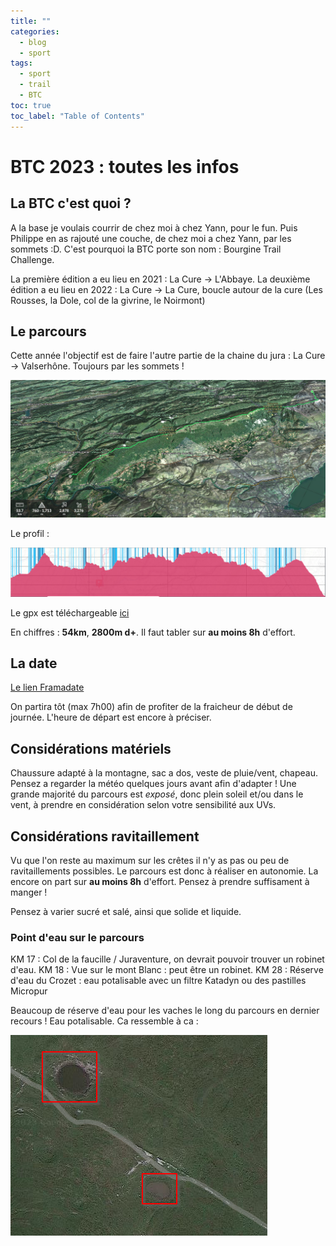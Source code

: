 ```yaml
---
title: ""
categories:
  - blog
  - sport
tags:
  - sport
  - trail
  - BTC
toc: true
toc_label: "Table of Contents"
---
```


# BTC 2023 : toutes les infos

## La BTC c'est quoi ?

A la base je voulais courrir de chez moi à chez Yann, pour le fun. Puis Philippe en as rajouté une couche, de chez moi a chez Yann, par les sommets :D. C'est pourquoi la BTC porte son nom : Bourgine Trail Challenge.

La première édition a eu lieu en 2021 : La Cure -> L'Abbaye.
La deuxième édition a eu lieu en 2022 : La Cure -> La Cure, boucle autour de la cure (Les Rousses, la Dole, col de la givrine, le Noirmont)

## Le parcours

Cette année l'objectif est de faire l'autre partie de la chaine du jura : La Cure -> Valserhône. Toujours par les sommets !

![fatmap](/assets/images/2023/btc/fatmap.png)

Le profil :

![profil](/assets/images/2023/btc/profil.png)

Le gpx est téléchargeable [ici](/assets/fichiers/BTC_2023.gpx)

En chiffres : __54km__, __2800m d+__. Il faut tabler sur __au moins 8h__ d'effort.

## La date

[Le lien Framadate](https://framadate.org/o9WqDGa6q4FODbjF)

On partira tôt (max 7h00) afin de profiter de la fraicheur de début de journée. L'heure de départ est encore à préciser.

## Considérations matériels

Chaussure adapté à la montagne, sac a dos, veste de pluie/vent, chapeau. Pensez a regarder la météo quelques jours avant afin d'adapter ! Une grande majorité du parcours est _exposé_, donc plein soleil et/ou dans le vent, à prendre en considération selon votre sensibilité aux UVs.

## Considérations ravitaillement

Vu que l'on reste au maximum sur les crêtes il n'y as pas ou peu de ravitaillements possibles. Le parcours est donc à réaliser en autonomie. La encore on part sur __au moins 8h__ d'effort. Pensez à prendre suffisament à manger !

Pensez à varier sucré et salé, ainsi que solide et liquide.

### Point d'eau sur le parcours

KM 17 : Col de la faucille / Juraventure, on devrait pouvoir trouver un robinet d'eau.
KM 18 : Vue sur le mont Blanc : peut être un robinet.
KM 28 : Réserve d'eau du Crozet : eau potalisable avec un filtre Katadyn ou des pastilles Micropur

Beaucoup de réserve d'eau pour les vaches le long du parcours en dernier recours ! Eau potalisable. Ca ressemble à ca :

![Trou d'eau](/assets/images/2023/btc/troudeau.png)

